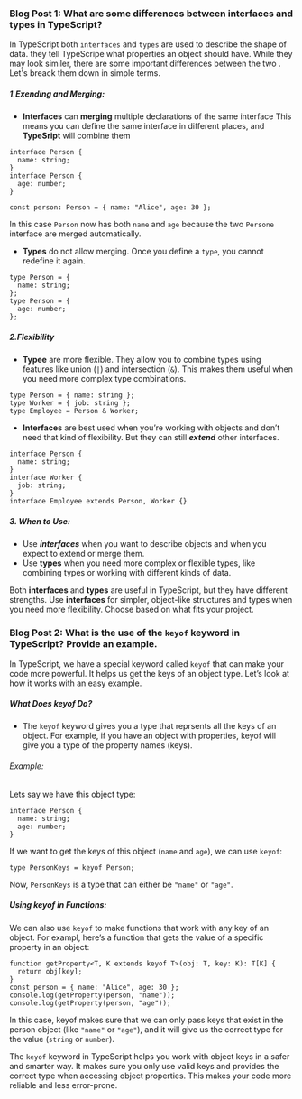 ### Blog Post 1: What are some differences between interfaces and types in TypeScript?

In TypeScript both `interfaces` and `types` are used to describe the shape of data. they tell TypeScripe what properties an object should have. While they may look similer, there are some important differences between the two . Let's breack them down in simple terms.

##### 1.Exending and Merging:

- **Interfaces** can **merging** multiple declarations of the same interface This means you can define the same interface in different places, and **TypeSript** will combine them

```
interface Person {
  name: string;
}
interface Person {
  age: number;
}

const person: Person = { name: "Alice", age: 30 };
```

In this case `Person` now has both `name` and `age` because the two `Persone` interface are merged automatically.

- **Types** do not allow merging. Once you define a `type`, you cannot redefine it again.

```
type Person = {
  name: string;
};
type Person = {
  age: number;
};
```

##### 2.Flexibility

- **Typee** are more flexible. They allow you to combine types using features like union (`|`) and intersection (`&`). This makes them useful when you need more complex type combinations.

```
type Person = { name: string };
type Worker = { job: string };
type Employee = Person & Worker;
```

- **Interfaces** are best used when you’re working with objects and don’t need that kind of flexibility. But they can still **_extend_** other interfaces.

```
interface Person {
  name: string;
}
interface Worker {
  job: string;
}
interface Employee extends Person, Worker {}
```

##### 3. When to Use:

- Use **_interfaces_** when you want to describe objects and when you expect to extend or merge them.
- Use **types** when you need more complex or flexible types, like combining types or working with different kinds of data.

Both **interfaces** and **types** are useful in TypeScript, but they have different strengths. Use **interfaces** for simpler, object-like structures and types when you need more flexibility. Choose based on what fits your project.

### Blog Post 2: What is the use of the `keyof` keyword in TypeScript? Provide an example.

In TypeScript, we have a special keyword called `keyof` that can make your code more powerful. It helps us get the keys of an object type. Let’s look at how it works with an easy example.

##### What Does keyof Do?

- The `keyof` keyword gives you a type that reprsents all the keys of an object. For example, if you have an object with properties, keyof will give you a type of the property names (keys).

###### Example:

Lets say we have this object type:

```
interface Person {
  name: string;
  age: number;
}
```

If we want to get the keys of this object (`name` and `age`), we can use `keyof`:

```
type PersonKeys = keyof Person;
```

Now, `PersonKeys` is a type that can either be `"name"` or `"age"`.

##### Using keyof in Functions:

We can also use `keyof` to make functions that work with any key of an object.
For exampl, here’s a function that gets the value of a specific property in an object:

```
function getProperty<T, K extends keyof T>(obj: T, key: K): T[K] {
  return obj[key];
}
const person = { name: "Alice", age: 30 };
console.log(getProperty(person, "name"));
console.log(getProperty(person, "age"));
```

In this case, keyof makes sure that we can only pass keys that exist in the person object (like `"name"` or `"age"`), and it will give us the correct type for the value (`string` or `number`).

The `keyof` keyword in TypeScript helps you work with object keys in a safer and smarter way. It makes sure you only use valid keys and provides the correct type when accessing object properties. This makes your code more reliable and less error-prone.
